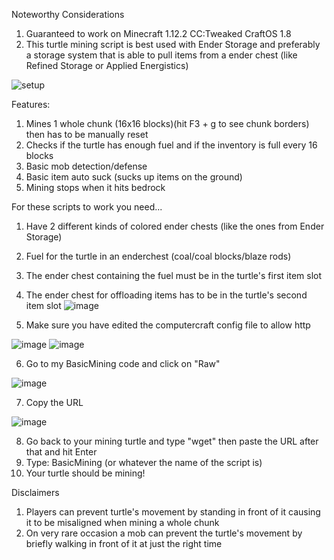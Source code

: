 Noteworthy Considerations 
1. Guaranteed to work on Minecraft 1.12.2 CC:Tweaked CraftOS 1.8
2. This turtle mining script is best used with Ender Storage and preferably a storage system that is able to pull items from a ender chest (like Refined Storage or Applied Energistics)

![setup](https://github.com/ManiacSpazatron/Mincraft-Basic-Turtle-Miner/assets/103073028/5f8a5aca-d1bd-4a35-9a47-9a00dba4c76f)

Features:
1. Mines 1 whole chunk (16x16 blocks)(hit F3 + g to see chunk borders) then has to be manually reset
2. Checks if the turtle has enough fuel and if the inventory is full every 16 blocks
3. Basic mob detection/defense
4. Basic item auto suck (sucks up items on the ground)
5. Mining stops when it hits bedrock

For these scripts to work you need...
1. Have 2 different kinds of colored ender chests (like the ones from Ender Storage)
2. Fuel for the turtle in an enderchest (coal/coal blocks/blaze rods)
3. The ender chest containing the fuel must be in the turtle's first item slot
4. The ender chest for offloading items has to be in the turtle's second item slot
![image](https://github.com/ManiacSpazatron/Mincraft-Turtle-Miner/assets/103073028/2a85cdab-c7ee-4cc9-a75a-2cad84f41646)

5. Make sure you have edited the computercraft config file to allow http

![image](https://github.com/ManiacSpazatron/Mincraft-Basic-Turtle-Miner/assets/103073028/d6a670c6-5174-4daf-8f97-9d1d3feb1359)
![image](https://github.com/ManiacSpazatron/Mincraft-Basic-Turtle-Miner/assets/103073028/9e99804e-361c-436b-8c50-b0e1a17f6334)

6. Go to my BasicMining code and click on "Raw"

![image](https://github.com/ManiacSpazatron/Mincraft-Basic-Turtle-Miner/assets/103073028/26dd8adc-ecd9-40cc-856d-1c1ef21d9823)

7. Copy the URL

![image](https://github.com/ManiacSpazatron/Mincraft-Basic-Turtle-Miner/assets/103073028/02165abc-5406-44e8-8807-af5e30485f86)

8. Go back to your mining turtle and type "wget" then paste the URL after that and hit Enter 
9. Type: BasicMining  (or whatever the name of the script is)
10. Your turtle should be mining!

Disclaimers
1. Players can prevent turtle's movement by standing in front of it causing it to be misaligned when mining a whole chunk
2. On very rare occasion a mob can prevent the turtle's movement by briefly walking in front of it at just the right time
